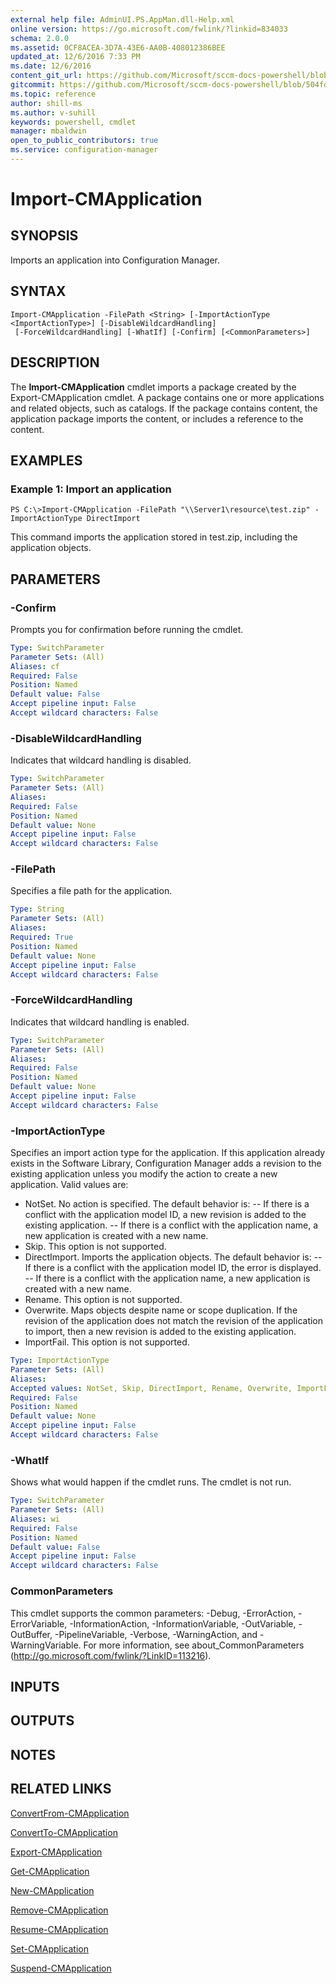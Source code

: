 ```yaml
---
external help file: AdminUI.PS.AppMan.dll-Help.xml
online version: https://go.microsoft.com/fwlink/?linkid=834033
schema: 2.0.0
ms.assetid: 0CF8ACEA-3D7A-43E6-AA0B-408012386BEE
updated_at: 12/6/2016 7:33 PM
ms.date: 12/6/2016
content_git_url: https://github.com/Microsoft/sccm-docs-powershell/blob/master/sccm-cmdlets/ConfigurationManager/vlatest/Import-CMApplication.md
gitcommit: https://github.com/Microsoft/sccm-docs-powershell/blob/504fd5ae0c4dcc14877d18b3f201f0c5172688ce/sccm-cmdlets/ConfigurationManager/vlatest/Import-CMApplication.md
ms.topic: reference
author: shill-ms
ms.author: v-suhill
keywords: powershell, cmdlet
manager: mbaldwin
open_to_public_contributors: true
ms.service: configuration-manager
---
```


# Import-CMApplication

## SYNOPSIS
Imports an application into Configuration Manager.

## SYNTAX

```
Import-CMApplication -FilePath <String> [-ImportActionType <ImportActionType>] [-DisableWildcardHandling]
 [-ForceWildcardHandling] [-WhatIf] [-Confirm] [<CommonParameters>]
```

## DESCRIPTION
The **Import-CMApplication** cmdlet imports a package created by the Export-CMApplication cmdlet.
A package contains one or more applications and related objects, such as catalogs.
If the package contains content, the application package imports the content, or includes a reference to the content.

## EXAMPLES

### Example 1: Import an application
```
PS C:\>Import-CMApplication -FilePath "\\Server1\resource\test.zip" -ImportActionType DirectImport
```

This command imports the application stored in test.zip, including the application objects.

## PARAMETERS

### -Confirm
Prompts you for confirmation before running the cmdlet.

```yaml
Type: SwitchParameter
Parameter Sets: (All)
Aliases: cf
Required: False
Position: Named
Default value: False
Accept pipeline input: False
Accept wildcard characters: False
```

### -DisableWildcardHandling
Indicates that wildcard handling is disabled.

```yaml
Type: SwitchParameter
Parameter Sets: (All)
Aliases: 
Required: False
Position: Named
Default value: None
Accept pipeline input: False
Accept wildcard characters: False
```

### -FilePath
Specifies a file path for the application.

```yaml
Type: String
Parameter Sets: (All)
Aliases: 
Required: True
Position: Named
Default value: None
Accept pipeline input: False
Accept wildcard characters: False
```

### -ForceWildcardHandling
Indicates that wildcard handling is enabled.

```yaml
Type: SwitchParameter
Parameter Sets: (All)
Aliases: 
Required: False
Position: Named
Default value: None
Accept pipeline input: False
Accept wildcard characters: False
```

### -ImportActionType
Specifies an import action type for the application.
If this application already exists in the Software Library, Configuration Manager adds a revision to the existing application unless you modify the action to create a new application.
Valid values are: 

- NotSet.
No action is specified.
The default behavior is: 
      -- If there is a conflict with the application model ID, a new revision is added to the existing application.
      -- If there is a conflict with the application name, a new application is created with a new name.
- Skip.
This option is not supported. 
- DirectImport.
Imports the application objects.
The default behavior is: 
      -- If there is a conflict with the application model ID, the error is displayed. 
      -- If there is a conflict with the application name, a new application is created with a new name. 
- Rename.
This option is not supported. 
- Overwrite.
Maps objects despite name or scope duplication.
If the revision of the application does not match the revision of the application to import, then a new revision is added to the existing application. 
- ImportFail.
This option is not supported.

```yaml
Type: ImportActionType
Parameter Sets: (All)
Aliases: 
Accepted values: NotSet, Skip, DirectImport, Rename, Overwrite, ImportFail
Required: False
Position: Named
Default value: None
Accept pipeline input: False
Accept wildcard characters: False
```

### -WhatIf
Shows what would happen if the cmdlet runs.
The cmdlet is not run.

```yaml
Type: SwitchParameter
Parameter Sets: (All)
Aliases: wi
Required: False
Position: Named
Default value: False
Accept pipeline input: False
Accept wildcard characters: False
```

### CommonParameters
This cmdlet supports the common parameters: -Debug, -ErrorAction, -ErrorVariable, -InformationAction, -InformationVariable, -OutVariable, -OutBuffer, -PipelineVariable, -Verbose, -WarningAction, and -WarningVariable. For more information, see about_CommonParameters (http://go.microsoft.com/fwlink/?LinkID=113216).

## INPUTS

## OUTPUTS

## NOTES

## RELATED LINKS

[ConvertFrom-CMApplication](xref:ConfigurationManager/vlatest/ConvertFrom-CMApplication.md)

[ConvertTo-CMApplication](xref:ConfigurationManager/vlatest/ConvertTo-CMApplication.md)

[Export-CMApplication](xref:ConfigurationManager/vlatest/Export-CMApplication.md)

[Get-CMApplication](xref:ConfigurationManager/vlatest/Get-CMApplication.md)

[New-CMApplication](xref:ConfigurationManager/vlatest/New-CMApplication.md)

[Remove-CMApplication](xref:ConfigurationManager/vlatest/Remove-CMApplication.md)

[Resume-CMApplication](xref:ConfigurationManager/vlatest/Resume-CMApplication.md)

[Set-CMApplication](xref:ConfigurationManager/vlatest/Set-CMApplication.md)

[Suspend-CMApplication](xref:ConfigurationManager/vlatest/Suspend-CMApplication.md)


